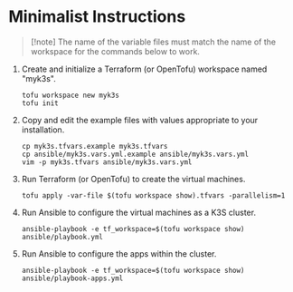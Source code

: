 # Minimalist Instructions
> [!note] The name of the variable files must match the name of the workspace for the commands below to work.

1. Create and initialize a Terraform (or OpenTofu) workspace named "myk3s".
    ```shell
    tofu workspace new myk3s
    tofu init
    ```
2. Copy and edit the example files with values appropriate to your installation.
    ```shell
    cp myk3s.tfvars.example myk3s.tfvars
    cp ansible/myk3s.vars.yml.example ansible/myk3s.vars.yml
    vim -p myk3s.tfvars ansible/myk3s.vars.yml
    ```
3. Run Terraform (or OpenTofu) to create the virtual machines.
    ```shell
    tofu apply -var-file $(tofu workspace show).tfvars -parallelism=1
    ```
4. Run Ansible to configure the virtual machines as a K3S cluster.
    ```shell
    ansible-playbook -e tf_workspace=$(tofu workspace show) ansible/playbook.yml
    ```
5. Run Ansible to configure the apps within the cluster.
    ```shell
    ansible-playbook -e tf_workspace=$(tofu workspace show) ansible/playbook-apps.yml
    ```
